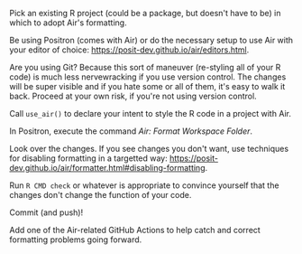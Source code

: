 Pick an existing R project (could be a package, but doesn't have to be) in which to adopt Air's formatting.

Be using Positron (comes with Air) or do the necessary setup to use Air with your editor of choice: <https://posit-dev.github.io/air/editors.html>.

Are you using Git? Because this sort of maneuver (re-styling all of your R code) is much less nervewracking if you use version control. The changes will be super visible and if you hate some or all of them, it's easy to walk it back. Proceed at your own risk, if you're not using version control.

Call `use_air()` to declare your intent to style the R code in a project with Air.

In Positron, execute the command *Air: Format Workspace Folder*.

Look over the changes. If you see changes you don't want, use techniques for disabling formatting in a targetted way: <https://posit-dev.github.io/air/formatter.html#disabling-formatting>.

Run `R CMD check` or whatever is appropriate to convince yourself that the changes don't change the function of your code.

Commit (and push)!

Add one of the Air-related GitHub Actions to help catch and correct formatting problems going forward.
